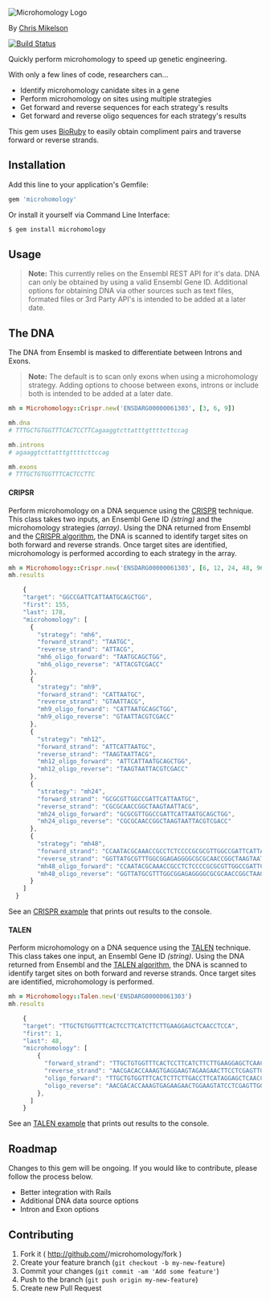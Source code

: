 ![Microhomology Logo](https://raw.github.com/cmike444/microhomology/master/microhomology.png)

By [Chris Mikelson](http://chrismikelson.com)

[![Build Status](https://travis-ci.org/cmike444/microhomology.svg?branch=master)](https://travis-ci.org/cmike444/microhomology)

Quickly perform microhomology to speed up genetic engineering. 

With only a few lines of code, researchers can...

*   Identify microhomology canidate sites in a gene
*   Perform microhomology on sites using multiple strategies
*   Get forward and reverse sequences for each strategy's results
*   Get forward and reverse oligo sequences for each strategy's results

This gem uses [BioRuby](https://rubygems.org/gems/bio) to easily obtain compliment pairs and traverse forward or reverse strands.

## Installation

Add this line to your application's Gemfile:

```ruby
gem 'microhomology'
```

Or install it yourself via Command Line Interface:

```ruby
$ gem install microhomology
```

## Usage

>**Note:** This currently relies on the Ensembl REST API for it's data. DNA can only be obtained by using a valid Ensembl Gene ID. Additional options for obtaining DNA via other sources such as text files, formated files or 3rd Party API's is intended to be added at a later date.

## The DNA
The DNA from Ensembl is masked to differentiate between Introns and Exons. 

>**Note:** The default is to scan only exons when using a microhomology strategy. Adding options to choose between exons, introns or include both is intended to be added at a later date.

```ruby
mh = Microhomology::Crispr.new('ENSDARG00000061303', [3, 6, 9])
```

```ruby
mh.dna
# TTTGCTGTGGTTTCACTCCTTCagaaggtcttatttgttttcttccag
```

```ruby
mh.introns
# agaaggtcttatttgttttcttccag
```

```ruby
mh.exons
# TTTGCTGTGGTTTCACTCCTTC
```

#### CRIPSR

Perform microhomology on a DNA sequence using the [CRISPR](https://www.youtube.com/watch?v=2pp17E4E-O8) technique. This class takes two inputs, an Ensembl Gene ID _(string)_ and the microhomology strategies _(array)_. Using the DNA returned from Ensembl and the [CRISPR algorithm](lib/microhomology/strategies.rb), the DNA is scanned to identify target sites on both forward and reverse strands. Once target sites are identified, microhomology is performed according to each strategy in the array. 

```ruby
mh = Microhomology::Crispr.new('ENSDARG00000061303', [6, 12, 24, 48, 96])
mh.results
```

```javascript
    {
    "target": "GGCCGATTCATTAATGCAGCTGG",
    "first": 155,
    "last": 178,
    "microhomology": [
      {
        "strategy": "mh6",
        "forward_strand": "TAATGC",
        "reverse_strand": "ATTACG",
        "mh6_oligo_forward": "TAATGCAGCTGG",
        "mh6_oligo_reverse": "ATTACGTCGACC"
      },
      {
        "strategy": "mh9",
        "forward_strand": "CATTAATGC",
        "reverse_strand": "GTAATTACG",
        "mh9_oligo_forward": "CATTAATGCAGCTGG",
        "mh9_oligo_reverse": "GTAATTACGTCGACC"
      },
      {
        "strategy": "mh12",
        "forward_strand": "ATTCATTAATGC",
        "reverse_strand": "TAAGTAATTACG",
        "mh12_oligo_forward": "ATTCATTAATGCAGCTGG",
        "mh12_oligo_reverse": "TAAGTAATTACGTCGACC"
      },
      {
        "strategy": "mh24",
        "forward_strand": "GCGCGTTGGCCGATTCATTAATGC",
        "reverse_strand": "CGCGCAACCGGCTAAGTAATTACG",
        "mh24_oligo_forward": "GCGCGTTGGCCGATTCATTAATGCAGCTGG",
        "mh24_oligo_reverse": "CGCGCAACCGGCTAAGTAATTACGTCGACC"
      },
      {
        "strategy": "mh48",
        "forward_strand": "CCAATACGCAAACCGCCTCTCCCCGCGCGTTGGCCGATTCATTAATGC",
        "reverse_strand": "GGTTATGCGTTTGGCGGAGAGGGGCGCGCAACCGGCTAAGTAATTACG",
        "mh48_oligo_forward": "CCAATACGCAAACCGCCTCTCCCCGCGCGTTGGCCGATTCATTAATGCAGCTGG",
        "mh48_oligo_reverse": "GGTTATGCGTTTGGCGGAGAGGGGCGCGCAACCGGCTAAGTAATTACGTCGACC"
      }
    ]
  }
```

See an [CRISPR example](examples/crispr_example.rb) that prints out results to the console.

#### TALEN

Perform microhomology on a DNA sequence using the [TALEN](https://en.wikipedia.org/wiki/Transcription_activator-like_effector_nuclease) technique. This class takes one input, an Ensembl Gene ID _(string)_. Using the DNA returned from Ensembl and the [TALEN algorithm](lib/microhomology/strategies.rb), the DNA is scanned to identify target sites on both forward and reverse strands. Once target sites are identified, microhomology is performed. 

```ruby
mh = Microhomology::Talen.new('ENSDARG00000061303')
mh.results
```

```javascript
    {
    "target": "TTGCTGTGGTTTCACTCCTTCATCTTCTTGAAGGAGCTCAACCTCCA",
    "first": 1,
    "last": 48,
    "microhomology": [
        {
          "forward_strand": "TTGCTGTGGTTTCACTCCTTCATCTTCTTGAAGGAGCTCAACCTCCA",
          "reverse_strand": "AACGACACCAAAGTGAGGAAGTAGAAGAACTTCCTCGAGTTGGAGGT",
          "oligo_forward": "TTGCTGTGGTTTCACTCTTCTTGACCTTCATAGGAGCTCAACCTCCA",
          "oligo_reverse": "AACGACACCAAAGTGAGAAGAACTGGAAGTATCCTCGAGTTGGAGGT"
        },
      ]
    }
```

See an [TALEN example](examples/talen_example.rb) that prints out results to the console.

## Roadmap
Changes to this gem will be ongoing. If you would like to contribute, please follow the process below.

* Better integration with Rails
* Additional DNA data source options
* Intron and Exon options

## Contributing

1. Fork it ( http://github.com/<my-github-username>/microhomology/fork )
2. Create your feature branch (`git checkout -b my-new-feature`)
3. Commit your changes (`git commit -am 'Add some feature'`)
4. Push to the branch (`git push origin my-new-feature`)
5. Create new Pull Request
